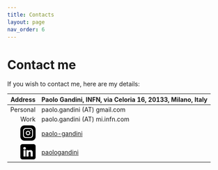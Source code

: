 ```yaml
---
title: Contacts
layout: page
nav_order: 6
---
```

# Contact me
If you wish to contact me, here are my details:

| Address  | Paolo Gandini, INFN, via Celoria 16, 20133, Milano, Italy |
| ----:    | :---- | 
| Personal | paolo.gandini (AT) gmail.com      |
| Work     | paolo.gandini (AT) mi.infn.com    |
|<img src="assets/icons/instagram.png" alt="Instagram" width="35"/> | [paolo-gandini]({{site.linkedin_url}}) |
|<img src="assets/icons/linkedin.png" alt="Linkedin"   width="35"/> | [paologandini](site.instagram_url) |
